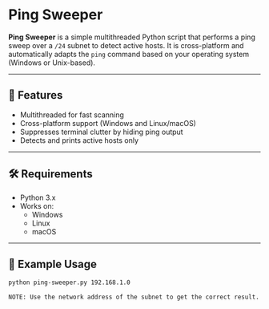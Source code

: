 # Ping Sweeper

**Ping Sweeper** is a simple multithreaded Python script that performs a ping sweep over a `/24` subnet to detect active hosts. It is cross-platform and automatically adapts the `ping` command based on your operating system (Windows or Unix-based).

---

## 🚀 Features

- Multithreaded for fast scanning
- Cross-platform support (Windows and Linux/macOS)
- Suppresses terminal clutter by hiding ping output
- Detects and prints active hosts only

---

## 🛠️ Requirements

- Python 3.x
- Works on:
  - Windows
  - Linux
  - macOS

---

## 📄 Example Usage

```bash
python ping-sweeper.py 192.168.1.0

NOTE: Use the network address of the subnet to get the correct result.
